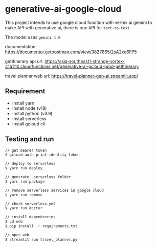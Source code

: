 # generative-ai-google-cloud

This project intends to use google cloud function with vertex ai gemini to make API with generative ai, there is one API for `text-to-text`

The model uses `gemini 1.0`

documentation: <https://documenter.getpostman.com/view/3827865/2sA2xe6FP5>

getItinerary api url: <https://asia-southeast1-strange-vortex-416210.cloudfunctions.net/generative-ai-gcloud-prod-getItinerary>

travel planner web url: <https://travel-planner-gen-ai.streamlit.app/>

## Requirement

- install yarn
- install node (v18)
- install python (v3.9)
- install serverless
- install gcloud cli

## Testing and run

```zsh
// get bearer token
$ gcloud auth print-identity-token

// deploy to serverless
$ yarn run deploy

// generate .serverless folder
$ yarn run package

// remove serverless services in google cloud
$ yarn run remove

// check serverless.yml
$ yarn run doctor
```

```zsh
// install dependencies
$ cd web
$ pip install -r requirements.txt

// open web
$ streamlit run travel_planner.py
```
